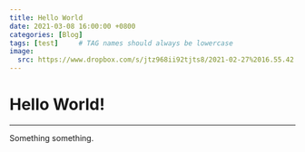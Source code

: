 ```yaml
---
title: Hello World
date: 2021-03-08 16:00:00 +0800
categories: [Blog]
tags: [test]     # TAG names should always be lowercase
image:
  src: https://www.dropbox.com/s/jtz968ii92tjts8/2021-02-27%2016.55.42.jpg?raw=1 #https://cdn.jsdelivr.net/gh/cotes2020/chirpy-images/commons/devices-mockup.png
---
```


# Hello World!
---
Something something.

